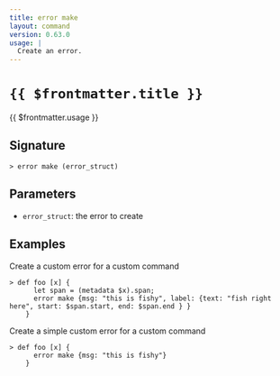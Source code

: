 ```yaml
---
title: error make
layout: command
version: 0.63.0
usage: |
  Create an error.
---
```


# `{{ $frontmatter.title }}`

<div style='white-space: pre-wrap;'>{{ $frontmatter.usage }}</div>

## Signature

```> error make (error_struct)```

## Parameters

 -  `error_struct`: the error to create

## Examples

Create a custom error for a custom command
```shell
> def foo [x] {
      let span = (metadata $x).span;
      error make {msg: "this is fishy", label: {text: "fish right here", start: $span.start, end: $span.end } }
    }
```

Create a simple custom error for a custom command
```shell
> def foo [x] {
      error make {msg: "this is fishy"}
    }
```
